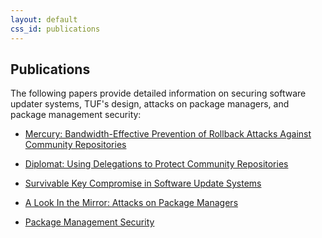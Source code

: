```yaml
---
layout: default
css_id: publications
---
```


## Publications

The following papers provide detailed information on securing software updater
systems, TUF's design, attacks on package managers, and package management
security:

* [Mercury: Bandwidth-Effective Prevention of Rollback Attacks Against
  Community
  Repositories](papers/prevention-rollback-attacks-atc2017.pdf?raw=true)

* [Diplomat: Using Delegations to Protect Community
  Repositories](papers/protect-community-repositories-nsdi2016.pdf?raw=true)

* [Survivable Key Compromise in Software Update
  Systems](papers/survivable-key-compromise-ccs2010.pdf?raw=true)

* [A Look In the Mirror: Attacks on Package
  Managers](papers/package-management-security-tr08-02.pdf?raw=true)

* [Package Management
  Security](papers/attacks-on-package-managers-ccs2008.pdf?raw=true)
